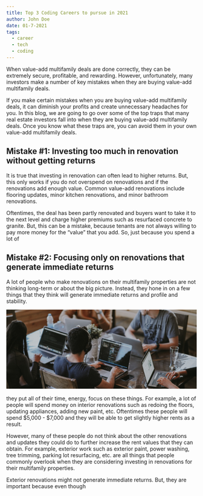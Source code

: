 ```yaml
---
title: Top 3 Coding Careers to pursue in 2021
author: John Doe
date: 01-7-2021
tags:
  - career
  - tech
  - coding
---
```


When value-add multifamily deals are done correctly, they can be extremely secure, profitable, and rewarding. However, unfortunately, many investors make a number of key mistakes when they are buying value-add multifamily deals.

If you make certain mistakes when you are buying value-add multifamily deals, it can diminish your profits and create unnecessary headaches for you. In this blog, we are going to go over some of the top traps that many real estate investors fall into when they are buying value-add multifamily deals. Once you know what these traps are, you can avoid them in your own value-add multifamily deals.

## Mistake #1: Investing too much in renovation without getting returns

It is true that investing in renovation can often lead to higher returns. But, this only works if you do not overspend on renovations and if the renovations add enough value. Common value-add renovations include flooring updates, minor kitchen renovations, and minor bathroom renovations.

Oftentimes, the deal has been partly renovated and buyers want to take it to the next level and charge higher premiums such as resurfaced concrete to granite. But, this can be a mistake, because tenants are not always willing to pay more money for the “value” that you add. So, just because you spend a lot of

## Mistake #2: Focusing only on renovations that generate immediate returns

A lot of people who make renovations on their multifamily properties are not thinking long-term or about the big picture. Instead, they hone in on a few things that they think will generate immediate returns and profile and stability.

![Banner image](../public/images/articles/cover/hello-world.png)

they put all of their time, energy, focus on these things. For example, a lot of people will spend money on interior renovations such as redoing the floors, updating appliances, adding new paint, etc. Oftentimes these people will spend $5,000 - $7,000 and they will be able to get slightly higher rents as a result.

However, many of these people do not think about the other renovations and updates they could do to further increase the rent values that they can obtain. For example, exterior work such as exterior paint, power washing, tree trimming, parking lot resurfacing, etc. are all things that people commonly overlook when they are considering investing in renovations for their multifamily properties.

Exterior renovations might not generate immediate returns. But, they are important because even though
